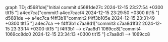 graph TD;
    d5681de["Initial commit
d5681de27c
2024-12-15 23:27:54 +0300
tlt15
"]
    a4ec7ca["commit1
a4ec7cacf4
2024-12-15 23:29:50 +0300
tlt15
"]
    d5681de --> a4ec7ca
    f4ff3b1["commit2
f4ff3b105e
2024-12-15 23:31:49 +0300
tlt15
"]
    a4ec7ca --> f4ff3b1
    c7aa8d1["commit3
c7aa8d1f32
2024-12-15 23:33:14 +0300
tlt15
"]
    f4ff3b1 --> c7aa8d1
    1069cc8["commit4
1069cc8dc0
2024-12-15 23:34:13 +0300
tlt15
"]
    c7aa8d1 --> 1069cc8